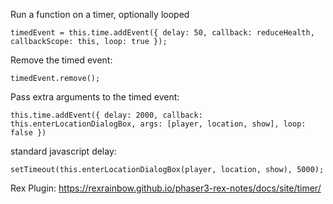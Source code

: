 Run a function on a timer, optionally looped

```
timedEvent = this.time.addEvent({ delay: 50, callback: reduceHealth, callbackScope: this, loop: true });
```

Remove the timed event:

```
timedEvent.remove();
```

Pass extra arguments to the timed event:

```
this.time.addEvent({ delay: 2000, callback: this.enterLocationDialogBox, args: [player, location, show], loop: false })
```

standard javascript delay:

```
setTimeout(this.enterLocationDialogBox(player, location, show), 5000);
```

Rex Plugin:
https://rexrainbow.github.io/phaser3-rex-notes/docs/site/timer/